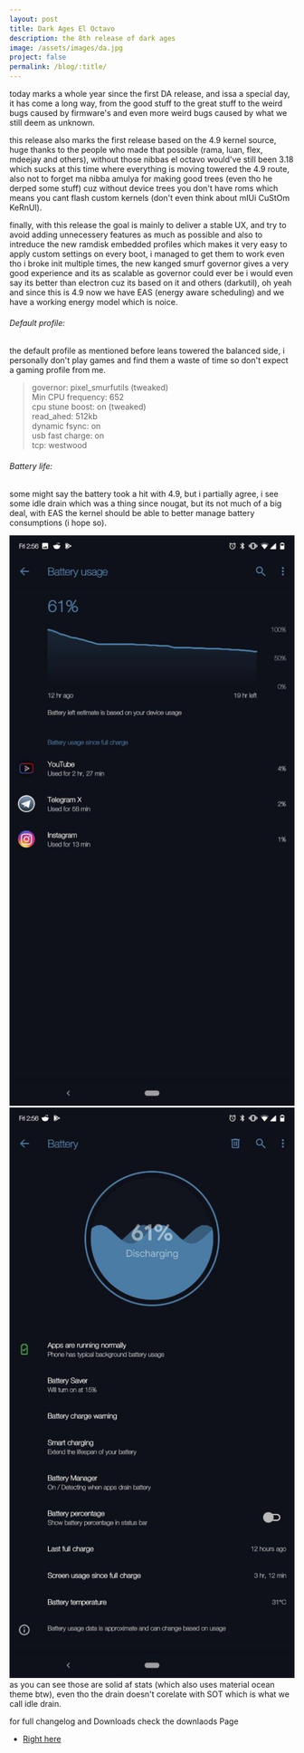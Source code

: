 ```yaml
---
layout: post
title: Dark Ages El Octavo
description: the 8th release of dark ages
image: /assets/images/da.jpg
project: false
permalink: /blog/:title/
---
```


today marks a whole year since the first DA release, and issa a special day, it
has come a long way, from the good stuff to the great stuff to the weird bugs
caused by firmware's and even more weird bugs caused by what we still deem as
unknown.<br>

this release also marks the first release based on the 4.9 kernel source, huge
thanks to the people who made that possible (rama, luan, flex, mdeejay and
others), without those nibbas el octavo would've still been 3.18 which sucks at
this time where everything is moving towered the 4.9 route, also not to forget
ma nibba amulya for making good trees (even tho he derped some stuff) cuz
without device trees you don't have roms which means you cant flash custom
kernels (don't even think about mIUi CuStOm KeRnUl).<br>

finally, with this release the goal is mainly to deliver a stable UX, and try to
avoid adding unnecessery features as much as possible and also to intreduce the
new ramdisk embedded profiles which makes it very easy to apply custom settings
on every boot, i managed to get them to work even tho i broke init multiple
times, the new kanged smurf governor gives a very good experience and its as
scalable as governor could ever be i would even say its better than electron cuz
its based on it and others (darkutil), oh yeah and since this is 4.9 now we have
EAS (energy aware scheduling) and we have a working energy model which is noice.

###### Default profile:

the default profile as mentioned before leans towered the balanced side, i
personally don't play games and find them a waste of time so don't expect a
gaming profile from me.

> governor: pixel_smurfutils (tweaked)<br>
> Min CPU frequency: 652<br>
> cpu stune boost: on (tweaked)<br>
> read_ahed: 512kb<br>
> dynamic fsync: on<br>
> usb fast charge: on<br>
> tcp: westwood<br>

###### Battery life:

some might say the battery took a hit with 4.9, but i partially agree, i see
some idle drain which was a thing since nougat, but its not much of a big deal,
with EAS the kernel should be able to better manage battery consumptions (i hope
so).

<div class="row 200%">
    <div class="6u 12u$(medium)">
    <img src="/assets/images/bat1.jpg">
    </div>
    <div class="6u 12u$(medium)">
    <img src="/assets/images/bat2.jpg">
    </div>
</div>
as you can see those are solid af stats (which also uses material ocean theme
btw), even tho the drain doesn't corelate with SOT which is what we call idle
drain.<br>

for full changelog and Downloads check the downlaods Page

<ul class="actions">
    <li>
        <a href="{{ site.url }}/da" class="button special fit">Right here</a>
    </li>
</ul>
